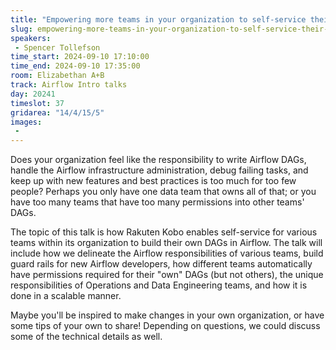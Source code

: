 ```yaml
---
title: "Empowering more teams in your organization to self-service their Airflow needs"
slug: empowering-more-teams-in-your-organization-to-self-service-their-airflow-needs
speakers:
 - Spencer Tollefson
time_start: 2024-09-10 17:10:00
time_end: 2024-09-10 17:35:00
room: Elizabethan A+B
track: Airflow Intro talks
day: 20241
timeslot: 37
gridarea: "14/4/15/5"
images: 
 - 
---
```


Does your organization feel like the responsibility to write Airflow DAGs, handle the Airflow infrastructure administration, debug failing tasks, and keep up with new features and best practices is too much for too few people? Perhaps you only have one data team that owns all of that; or you have too many teams that have too many permissions into other teams' DAGs.
 
 
 
 The topic of this talk is how Rakuten Kobo enables self-service for various teams within its organization to build their own DAGs in Airflow. The talk will include how we delineate the Airflow responsibilities of various teams, build guard rails for new Airflow developers, how different teams automatically have permissions required for their "own" DAGs (but not others), the unique responsibilities of Operations and Data Engineering teams, and how it is done in a scalable manner. 
 
 
 
 Maybe you'll be inspired to make changes in your own organization, or have some tips of your own to share! Depending on questions, we could discuss some of the technical details as well.